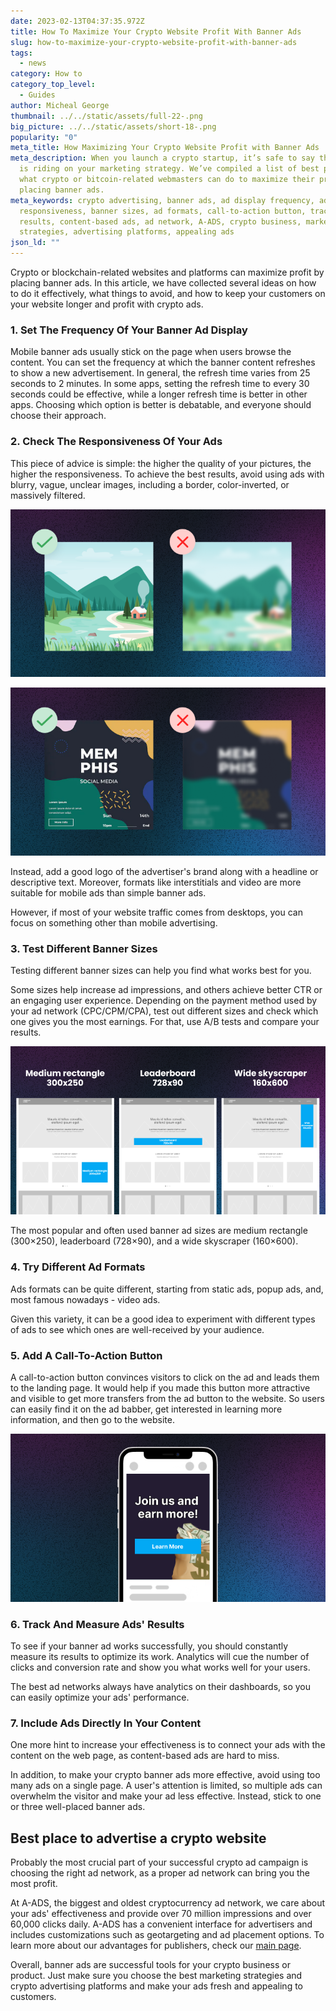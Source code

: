 ```yaml
---
date: 2023-02-13T04:37:35.972Z
title: How To Maximize Your Crypto Website Profit With Banner Ads
slug: how-to-maximize-your-crypto-website-profit-with-banner-ads
tags:
  - news
category: How to
category_top_level:
  - Guides
author: Micheal George
thumbnail: ../../static/assets/full-22-.png
big_picture: ../../static/assets/short-18-.png
popularity: "0"
meta_title: How Maximizing Your Crypto Website Profit with Banner Ads
meta_description: When you launch a crypto startup, it’s safe to say that a lot
  is riding on your marketing strategy. We’ve compiled a list of best practices
  what crypto or bitcoin-related webmasters can do to maximize their profits by
  placing banner ads.
meta_keywords: crypto advertising, banner ads, ad display frequency, ad
  responsiveness, banner sizes, ad formats, call-to-action button, tracking ad
  results, content-based ads, ad network, A-ADS, crypto business, marketing
  strategies, advertising platforms, appealing ads
json_ld: ""
---
```

Crypto or blockchain-related websites and platforms can maximize profit by placing banner ads. In this article, we have collected several ideas on how to do it effectively, what things to avoid, and how to keep your customers on your website longer and profit with crypto ads.

### 1. Set The Frequency Of Your Banner Ad Display

Mobile banner ads usually stick on the page when users browse the content. You can set the frequency at which the banner content refreshes to show a new advertisement. In general, the refresh time varies from 25 seconds to 2 minutes. In some apps, setting the refresh time to every 30 seconds could be effective, while a longer refresh time is better in other apps. Choosing which option is better is debatable, and everyone should choose their approach.

### 2. Check The Responsiveness Of Your Ads

This piece of advice is simple: the higher the quality of your pictures, the higher the responsiveness. To achieve the best results, avoid using ads with blurry, vague, unclear images, including a border, color-inverted, or massively filtered. 

![To achieve the best results, avoid using ads with blurry, vague, unclear images, including a border, color-inverted, or massively filtered](../../static/assets/1.1.png "Optimal responsive ad example")

![To achieve the best results, avoid using ads with blurry, vague, unclear images, including a border, color-inverted, or massively filtered. With Logo](../../static/assets/1.2.png "Optimal responsive ad example")

Instead, add a good logo of the advertiser's brand along with a headline or descriptive text. Moreover, formats like interstitials and video are more suitable for mobile ads than simple banner ads. 

However, if most of your website traffic comes from desktops, you can focus on something other than mobile advertising.

### 3. Test Different Banner Sizes

Testing different banner sizes can help you find what works best for you. 

Some sizes help increase ad impressions, and others achieve better CTR or an engaging user experience. Depending on the payment method used by your ad network (CPC/CPM/CPA), test out different sizes and check which one gives you the most earnings. For that, use A/B tests and compare your results. 

![3 different ad formats](../../static/assets/2.1.png "3 different ad formats")

The most popular and often used banner ad sizes are medium rectangle (300×250), leaderboard (728×90), and a wide skyscraper (160×600).

### 4. Try Different Ad Formats

Ads formats can be quite different, starting from static ads, popup ads, and, most famous nowadays - video ads. 

Given this variety, it can be a good idea to experiment with different types of ads to see which ones are well-received by your audience.

### 5. Add A Call-To-Action Button 

A call-to-action button convinces visitors to click on the ad and leads them to the landing page. It would help if you made this button more attractive and visible to get more transfers from the ad button to the website. So users can easily find it on the ad babber, get interested in learning more information, and then go to the website.

![A call-to-action button on an ad](../../static/assets/3.2.png "A call-to-action button on an ad")

### 6. Track And Measure Ads' Results

To see if your banner ad works successfully, you should constantly measure its results to optimize its work. Analytics will cue the number of clicks and conversion rate and show you what works well for your users.  

The best ad networks always have analytics on their dashboards, so you can easily optimize your ads' performance.  

### 7. Include Ads Directly In Your Content

One more hint to increase your effectiveness is to connect your ads with the content on the web page, as content-based ads are hard to miss. 

In addition, to make your crypto banner ads more effective, avoid using too many ads on a single page. A user's attention is limited, so multiple ads can overwhelm the visitor and make your ad less effective. Instead, stick to one or three well-placed banner ads. 

## Best place to advertise a crypto website

Probably the most crucial part of your successful crypto ad campaign is choosing the right ad network, as a proper ad network can bring you the most profit.

At A-ADS, the biggest and oldest cryptocurrency ad network, we care about your ads' effectiveness and provide over 70 million impressions and over 60,000 clicks daily. A-ADS has a convenient interface for advertisers and includes customizations such as geotargeting and ad placement options. To learn more about our advantages for publishers, check our [main page](https://a-ads.com/). 

Overall, banner ads are successful tools for your crypto business or product. Just make sure you choose the best marketing strategies and crypto advertising platforms and make your ads fresh and appealing to customers.